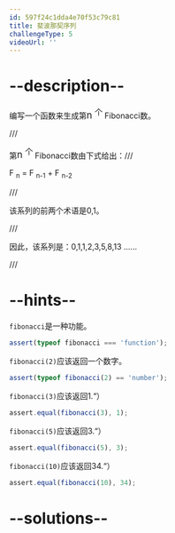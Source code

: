 ```yaml
---
id: 597f24c1dda4e70f53c79c81
title: 斐波那契序列
challengeType: 5
videoUrl: ''
---
```


# --description--

<p>编写一个函数来生成第<big>n <sup>个</sup></big> Fibonacci数。 </p> /// <p>第<big>n <sup>个</sup></big> Fibonacci数由下式给出：/// </p><p> F <sub>n</sub> = F <sub>n-1</sub> + F <sub>n-2</sub> </p> /// <p>该系列的前两个术语是0,1。 </p> /// <p>因此，该系列是：0,1,1,2,3,5,8,13 ...... </p> /// 

# --hints--

`fibonacci`是一种功能。

```js
assert(typeof fibonacci === 'function');
```

`fibonacci(2)`应该返回一个数字。

```js
assert(typeof fibonacci(2) == 'number');
```

`fibonacci(3)`应该返回1.“）

```js
assert.equal(fibonacci(3), 1);
```

`fibonacci(5)`应该返回3.“）

```js
assert.equal(fibonacci(5), 3);
```

`fibonacci(10)`应该返回34.“）

```js
assert.equal(fibonacci(10), 34);
```

# --solutions--

